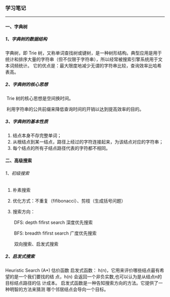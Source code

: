 ### 学习笔记

---

#### 一、字典树

##### 1、字典树的数据结构

字典树，即 Trie 树，又称单词查找树或键树，是一种树形结构。典型应用是用于统计和排序大量的字符串（但不仅限于字符串），所以经常被搜索引擎系统用于文本词频统计。
它的优点是：最大限度地减少无谓的字符串比较，查询效率比哈希表高。

##### 2、字典树的核心思想

​	Trie 树的核心思想是空间换时间。

​	利用字符串的公共前缀来降低查询时间的开销以达到提高效率的目的。

##### 3、字典树的基本性质


1. 结点本身不存完整单词；
2. 从根结点到某一结点，路径上经过的字符连接起来，为该结点对应的字符串；
3. 每个结点的所有子结点路径代表的字符都不相同。



#### 二、高级搜索

###### 1、初级搜索

1. 朴素搜索  

2. 优化方式：不重复（fifibonacci）、剪枝（生成括号问题）  

3. 搜索方向：  

   ​	DFS: depth fifirst search 深度优先搜索  

   ​	BFS: breadth fifirst search 广度优先搜索  

   ​	双向搜索、启发式搜索

##### 2、启发式搜索
Heuristic Search (A*)
估价函数
启发式函数： h(n)，它用来评价哪些结点最有希望的是一个我们要找的结
点，h(n) 会返回一个非负实数,也可以认为是从结点n的目标结点路径的估
计成本。
启发式函数是一种告知搜索方向的方法。它提供了一种明智的方法来猜测
哪个邻居结点会导向一个目标。


